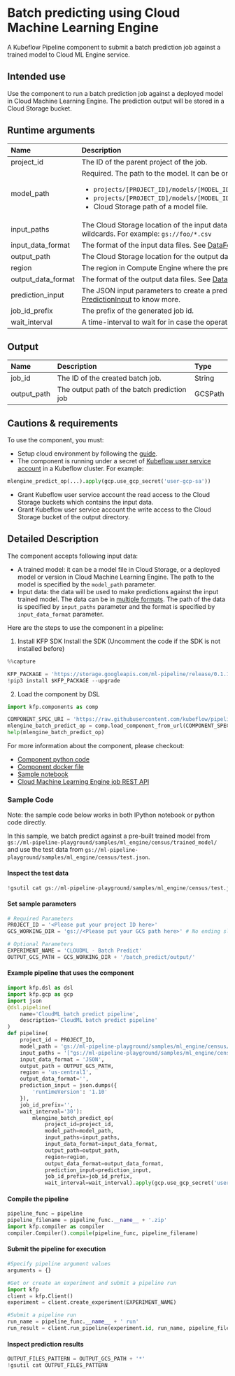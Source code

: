 
# Batch predicting using Cloud Machine Learning Engine
A Kubeflow Pipeline component to submit a batch prediction job against a trained model to Cloud ML Engine service.

## Intended use
Use the component to run a batch prediction job against a deployed model in Cloud Machine Learning Engine. The prediction output will be stored in a Cloud Storage bucket.

## Runtime arguments
Name | Description | Type | Optional | Default
:--- | :---------- | :--- | :------- | :------
project_id | The ID of the parent project of the job. | GCPProjectID | No |
model_path | Required. The path to the model. It can be one of the following paths:<ul><li>`projects/[PROJECT_ID]/models/[MODEL_ID]`</li><li>`projects/[PROJECT_ID]/models/[MODEL_ID]/versions/[VERSION_ID]`</li><li>Cloud Storage path of a model file.</li></ul> | String | No |
input_paths | The Cloud Storage location of the input data files. May contain wildcards. For example: `gs://foo/*.csv` | List | No |
input_data_format | The format of the input data files. See [DataFormat](https://cloud.google.com/ml-engine/reference/rest/v1/projects.jobs#DataFormat). | String | No |
output_path | The Cloud Storage location for the output data. | GCSPath | No |
region | The region in Compute Engine where the  prediction job is run. | GCPRegion | No |
output_data_format | The format of the output data files. See [DataFormat](https://cloud.google.com/ml-engine/reference/rest/v1/projects.jobs#DataFormat). | String | Yes | `JSON`
prediction_input | The JSON input parameters to create a prediction job. See [PredictionInput](https://cloud.google.com/ml-engine/reference/rest/v1/projects.jobs#PredictionInput) to know more. | Dict | Yes | ` `
job_id_prefix | The prefix of the generated job id. | String | Yes | ` `
wait_interval | A time-interval to wait for in case the operation has a long run time. | Integer | Yes | `30`

## Output
Name | Description | Type
:--- | :---------- | :---
job_id | The ID of the created batch job. | String
output_path | The output path of the batch prediction job | GCSPath


## Cautions & requirements

To use the component, you must:
* Setup cloud environment by following the [guide](https://cloud.google.com/ml-engine/docs/tensorflow/getting-started-training-prediction#setup).
* The component is running under a secret of [Kubeflow user service account](https://www.kubeflow.org/docs/started/getting-started-gke/#gcp-service-accounts) in a Kubeflow cluster. For example:

```python
mlengine_predict_op(...).apply(gcp.use_gcp_secret('user-gcp-sa'))

```
* Grant Kubeflow user service account the read access to the Cloud Storage buckets which contains the input data.
* Grant Kubeflow user service account the write access to the Cloud Storage bucket of the output directory.


## Detailed Description

The component accepts following input data:
* A trained model: it can be a model file in Cloud Storage, or a deployed model or version in Cloud Machine Learning Engine. The path to the model is specified by the `model_path` parameter.
* Input data: the data will be used to make predictions against the input trained model. The data can be in [multiple formats](https://cloud.google.com/ml-engine/reference/rest/v1/projects.jobs#DataFormat). The path of the data is specified by `input_paths` parameter and the format is specified by `input_data_format` parameter.

Here are the steps to use the component in a pipeline:
1. Install KFP SDK
Install the SDK (Uncomment the code if the SDK is not installed before)


```python
%%capture

KFP_PACKAGE = 'https://storage.googleapis.com/ml-pipeline/release/0.1.14/kfp.tar.gz'
!pip3 install $KFP_PACKAGE --upgrade
```

2. Load the component by DSL


```python
import kfp.components as comp

COMPONENT_SPEC_URI = 'https://raw.githubusercontent.com/kubeflow/pipelines/d2f5cc92a46012b9927209e2aaccab70961582dc/components/gcp/ml_engine/batch_predict/component.yaml'
mlengine_batch_predict_op = comp.load_component_from_url(COMPONENT_SPEC_URI)
help(mlengine_batch_predict_op)
```

For more information about the component, please checkout:
* [Component python code](https://github.com/kubeflow/pipelines/blob/master/component_sdk/python/kfp_component/google/ml_engine/_batch_predict.py)
* [Component docker file](https://github.com/kubeflow/pipelines/blob/master/components/gcp/container/Dockerfile)
* [Sample notebook](https://github.com/kubeflow/pipelines/blob/master/components/gcp/ml_engine/batch_predict/sample.ipynb)
* [Cloud Machine Learning Engine job REST API](https://cloud.google.com/ml-engine/reference/rest/v1/projects.jobs)

### Sample Code

Note: the sample code below works in both IPython notebook or python code directly.

In this sample, we batch predict against a pre-built trained model from `gs://ml-pipeline-playground/samples/ml_engine/census/trained_model/` and use the test data from `gs://ml-pipeline-playground/samples/ml_engine/census/test.json`. 

#### Inspect the test data


```python
!gsutil cat gs://ml-pipeline-playground/samples/ml_engine/census/test.json
```

#### Set sample parameters


```python
# Required Parameters
PROJECT_ID = '<Please put your project ID here>'
GCS_WORKING_DIR = 'gs://<Please put your GCS path here>' # No ending slash
```


```python
# Optional Parameters
EXPERIMENT_NAME = 'CLOUDML - Batch Predict'
OUTPUT_GCS_PATH = GCS_WORKING_DIR + '/batch_predict/output/'
```

#### Example pipeline that uses the component


```python
import kfp.dsl as dsl
import kfp.gcp as gcp
import json
@dsl.pipeline(
    name='CloudML batch predict pipeline',
    description='CloudML batch predict pipeline'
)
def pipeline(
    project_id = PROJECT_ID, 
    model_path = 'gs://ml-pipeline-playground/samples/ml_engine/census/trained_model/', 
    input_paths = '["gs://ml-pipeline-playground/samples/ml_engine/census/test.json"]', 
    input_data_format = 'JSON', 
    output_path = OUTPUT_GCS_PATH, 
    region = 'us-central1', 
    output_data_format='', 
    prediction_input = json.dumps({
        'runtimeVersion': '1.10'
    }), 
    job_id_prefix='',
    wait_interval='30'):
        mlengine_batch_predict_op(
            project_id=project_id, 
            model_path=model_path, 
            input_paths=input_paths, 
            input_data_format=input_data_format, 
            output_path=output_path, 
            region=region, 
            output_data_format=output_data_format, 
            prediction_input=prediction_input, 
            job_id_prefix=job_id_prefix,
            wait_interval=wait_interval).apply(gcp.use_gcp_secret('user-gcp-sa'))
```

#### Compile the pipeline


```python
pipeline_func = pipeline
pipeline_filename = pipeline_func.__name__ + '.zip'
import kfp.compiler as compiler
compiler.Compiler().compile(pipeline_func, pipeline_filename)
```

#### Submit the pipeline for execution


```python
#Specify pipeline argument values
arguments = {}

#Get or create an experiment and submit a pipeline run
import kfp
client = kfp.Client()
experiment = client.create_experiment(EXPERIMENT_NAME)

#Submit a pipeline run
run_name = pipeline_func.__name__ + ' run'
run_result = client.run_pipeline(experiment.id, run_name, pipeline_filename, arguments)
```

#### Inspect prediction results


```python
OUTPUT_FILES_PATTERN = OUTPUT_GCS_PATH + '*'
!gsutil cat OUTPUT_FILES_PATTERN
```
